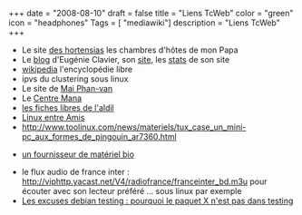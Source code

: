 +++
date = "2008-08-10"
draft = false
title = "Liens TcWeb"
color = "green"
icon = "headphones"
Tags = [ "mediawiki"]
description = "Liens TcWeb"
+++

-   Le site [des hortensias](http://les.hortensias.free.fr) les chambres
    d'hôtes de mon Papa
-   Le [blog](http://copinedemoi.org/dotclear/) d'Eugénie Clavier, son
    [site](http://copinedemoi.org/), les
    [stats](http://tcweb.org/cgi-bin/awstats.pl?config=copinedemoi) de
    son site
-   [wikipedia](http://fr.wikipedia.org/) l'encyclopédie libre
-   ipvs du clustering sous linux
-   Le site de [Mai Phan-van](http://mai.phanvan.free.fr/)
-   Le [Centre Mana](http://centre.mana.free.fr/)
-   [les fiches libres de
    l'aldil](http://www.aldil.org/projets/fiches_libres/)
-   [Linux entre Amis](http://www.lea-linux.org/)
-   <http://www.toolinux.com/news/materiels/tux_case_un_mini-pc_aux_formes_de_pingouin_ar7360.html>

<!-- -->

-   [un fournisseur de matériel bio](http://www.eco-logis.com/)

<!-- -->

-   le flux audio de france inter :
    <http://viphttp.yacast.net/V4/radiofrance/franceinter_bd.m3u> pour
    écouter avec son lecteur préféré ... sous linux par exemple
-   [Les excuses debian testing : pourquoi le paquet X n'est pas dans
    testing](http://bjorn.haxx.se/debian/)

